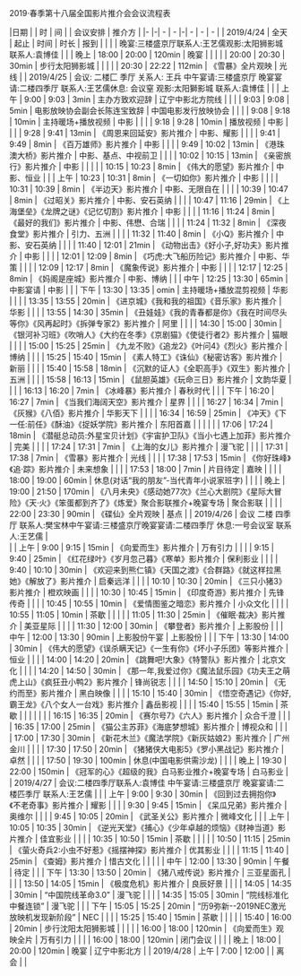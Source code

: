 
2019·春季第十八届全国影片推介会会议流程表


|日期 |  | 时 | 间 |  | 会议安排 | 推介方 | 
|- |-| - | - |-| - | - | - |
| 2019/4/24 | 全天 | 起止 | 时间 | 时长 | 报到 |  | 
|           | 晚宴:三楼盛京厅联系人:王艺儒观影:太阳狮影城  联系人:袁博佳 | 
|           | 晚上 | 18:00 | 20:00 | 120min | 晚宴 |  | 
|           |      | 20:00 | 20:30 | 30min | 步行太阳狮影城 |  | 
|           |      | 20:30 | 22:22 | 112min | 《雪暴》全片观映 | 光线 | 
| 2019/4/25 | 会议: 二楼匚 季厅 关系人: 王兵  中午宴请:三楼盛京厅  晚宴宴请:二楼四季厅 联系人:王艺儒休息: 会议窒  观影:太阳獅影城  联系人:袁博佳 | 
|           | 上午 | 9:00 | 9:03 | 3min | 主办方致欢迎辞 | 辽宁中影北方院线 | 
|           |      | 9:03 | 9:08 | 5min | 电影放映协会副会长陈连宝致辞 | 中国电影发行放映协会 | 
|           |      | 9:08 | 9:18 | 10min | 主持暖场+播放视频 | 中影 | 
|           |      | 9:18 | 9:28 | 10min | 播放视频 | 中影 | 
|           |      | 9:28 | 9:41 | 13min | 《周恩来回延安》影片推介 | 中影、耀影 | 
|           |      | 9:41 | 9:49 | 8min | 《百万雄师》影片推介 | 中影 | 
|           |      | 9:49 | 10:02 | 13min | 《港珠澳大桥》影片推介 | 中影、基点、中视前卫 | 
|           |      | 10:02 | 10:15 | 13min | 《亲密旅行》影片推介 | 中影 | 
|
|           |      | 10:15 | 10:23 | 8min | 《伟大的愿望》影片推介 | 中影、恒业 | 
|           | 上午 | 10:23 | 10:31 | 8min | 《一切如你》影片推介 | 中影 | 
|           |      | 10:31 | 10:39 | 8min | 《半边天》影片推介 | 中影、无限自在 | 
|           |      | 10:39 | 10:47 | 8min | 《过昭关》影片推介 | 中影、安石英纳 | 
|           |      | 10:47 | 11:16 | 29min | 《上海堡垒》《龙牌之谜》《记忆切割》影片推介 | 中影 | 
|           |      | 11:16 | 11:24 | 8min | 《最好的我们》影片推介 | 中影、伟懋、合瑞 | 
|           |      | 11:24 | 11:32 | 8min | 《深夜食堂》影片推介 | 引力、五洲 | 
|           |      | 11:32 | 11:40 | 8min | 《小Q》影片推介 | 中影、安石英纳 | 
|           |      | 11:40 | 12:01 | 21min | 《动物出击》《好小子,好功夫》影片推介 | 中影 | 
|           |      | 12:01 | 12:09 | 8min | 《巧虎:大飞船历险记》影片推介 | 中影、华策 | 
|           |      | 12:09 | 12:17 | 8min | 《魔象传说》影片推介 | 中影 | 
|           |      | 12:17 | 12:25 | 8min | 《妈阁是座城》影片推介 | 中影、博纳 |
|           | 中午 | 12:25 | 13:30 | 65min | 中影宴请 | 中影 | 
|           | 下午 | 13:30 | 13:35 | omin | 主持暖场+播放混剪视频 | 华影 | 
|           |      | 13:35 | 13:55 | 20min | 《进京城》《我和我的祖国》《音乐家》影片推介 | 华影 | 
|           |      | 13:55 | 14:30 | 35min | 《丑娃娃》《我的青春都是你》《我在时间尽头等你》《风再起时》《拆弹专家2》影片推介 | 阿里 | 
|           |      | 14:30 | 15:00 | 30min | 《银河补习班》《吹哨人》《大约在冬季》《京剧猫》《使徒行者2》影片推介 | 猫眼 | 
|           |      | 15:00 | 15:25 | 25min | 《九龙不败》《追龙2》《叶问4》《烈火》影片推介 | 博纳 | 
|           |      | 15:25 | 15:40 | 15min | 《素人特工》《诛仙》《秘密访客》影片推介 | 新丽 | 
|           |      | 15:40 | 15:58 | 18min | 《沉默的证人》《全职高手》《双生》影片推介 | 五洲 | 
|           |      | 15:58 | 16:13 | 15min | 《鼠胆英雄》《玩命三日》影片推介 | 文韵华夏 | 
|           |      | 16:13 | 16:20 | 7min | 《冰峰暴》影片推介 | 春秋时代 | 
|           | 下午 | 16:20 | 16:27 | 7min | 《当我们海阔天空》影片推介 | 星界 | 
|           |      | 16:27 | 16:34 | 7min | 《灰猴》《八佰》影片推介 | 华影天下 | 
|           |      | 16:34 | 16:59 | 25min | 《冲天》《下一任:前任》《酥油》《捉妖学院》影片推介 | 东阳首嘉 | 
|           | 
|           |      | 17:06 | 17:24 | 18min | 《潜艇总动员:外星宝贝计划》《宇宙护卫队》《当小七遇上加菲》影片推介 | 完美 | 
|           |      | 17:24 | 17:31 | 7min | 《上海的女儿》影片推介 | 漫飞驼 | 
|           |      | 17:31 | 17:38 | 7min | 《雪暴》影片推介 | 光线 | 
|           |      | 17:38 | 17:53 | 15min | 《你好珠峰》《追·踪》影片推介 | 未来想象 | 
|           |      | 17:53 | 18:00 | 7min | 片目待定 | 嘉映 | 
|           |      | 18:00 | 19:00 | 60min | 休息(对话“我的朋友”-当代青年小说家班字) |  | 
|           | 晚上 | 19:00 | 21:50 | 170min | 《八月未央》《感动她77次》《兰心大剧院》《星际大冒险》《天·火》《笨蛋都到齐了》《炼爱》聚合影联推介+晚宴专场 | 聚合影联 | 
|           |      | 22:00 | 23:30 | 90min | 《碟仙》全片观映 | 基点 | 
| 2019/4/26 |  会议  二楼  四季厅  联系人:樊宝林中午宴请:三楼盛京厅晚宴宴请:二楼四季厅 休息:一号会议室 联系人:王艺儒 |   
|           | 上午 | 9:00 | 9:15 | 15min | 《向爱而生》影片推介 | 万有引力 | 
|           |      | 9:15 | 9:40 | 25min | 《红花绿叶》《岁月忽己暮》《寒单》影片推介 | 保利影业 | 
|           |      | 9:40 | 10:10 | 30min | 《欢迎来到熊仁镇》《天国之渡》《合群路》《就这样拉黑她》《解放了》影片推介 | 启秦远洋 | 
|           |      | 10:10 | 10:30 | 20min | 《三只小猪3》影片推介 | 橙欢映画 | 
|           |      | 10:30 | 10:45 | 15min | 《印度奇游》影片推介 | 先锋传奇 | 
|           |      | 10:45 | 10:55 | 10min | 《爱情图鉴之暗恋》影片推介 | 小众文化 | 
|           |      | 10:55 | 11:05 | 10min | 茶歇 |  | 
|           |      | 11:05 | 11:30 | 25min | 《催眠·裁决》影片推介 | 美亚星际 | 
|           |      | 11:30 | 12:00 | 30min | 《攀登者》影片推介 | 上影股份 | 
|           | 中午 | 12:00 | 13:30 | 90min | 上影股份午宴 | 上影股份 | 
|           | 下午 | 13:30 | 14:00 | 30min | 《伟大的愿望》《误杀瞒天记》《一生有你》《坏小子乐团》等影片推介 | 恒业 | 
|           |      | 14:00 | 14:20 | 20min | 《跳舞吧!大象》《特警队》影片推介 | 北京文化 | 
|           |      | 14:20 | 14:50 | 30min | 《那一年,我爱过你》《魔法鼠乐园》《功夫王之萌虎上山》《疯狂丑小鸭2》影片推介 | 锋尚锐志 | 
|           |      | 14:50 | 15:10 | 20min | 《无约而至》影片推介 | 黑白映像 | 
|           |      | 15:10 | 15:40 | 30min | 《悟空奇遇记》《你好,霸王龙》《八个女人一台戏》影片推介 | 鑫岳影视 | 
|           |      | 15:40 | 15:55 | 15min | 茶歇 |  | 
|           | 
|           |      | 16:15 | 16:35 | 20min | 《赛尔号7》《六人》影片推介 | 众合千澄 | 
|           |      | 16:35 | 17:00 | 25min | 《猫公主苏菲》《海底梦想城》影片推介 | 博视众和 | 
|           |      | 17:00 | 17:30 | 30min | 《新花木兰》《魔法学院》《新灰姑娘2》影片推介 | 广州金川 | 
|           |      | 17:30 | 17:50 | 20min | 《猪猪侠大电影5》《罗小黑战记》影片推介 | 卓然 | 
|           |      | 17:50 | 19:30 | 100min | 休息(中国电影供需沙龙) |  | 
|           | 晚上 | 19:30 | 22:00 | 150min | 《冠军的心》《超级的我》白马影业推介+晚宴专场 | 白马影业 | 
| 2019/4/27 |  会议:二楼四季厅联系人:袁博佳 中午宴请:三楼盛京厅 晚宴宴请:二楼匹季厅 联系人:王艺儒 | 
|           | 上午 | 9:00 | 9:30 | 30min | 《回到过去拥抱你》《不老奇事》影片推介 | 耀影 | 
|           |      | 9:30 | 9:45 | 15min | 《呆瓜兄弟》影片推介 | 奥维尔 | 
|           |      | 9:45 | 10:05 | 20min | 《武圣关公》影片推介 | 微峰文化 | 
|           | 上午 | 10:05 | 10:35 | 30min | 《逆光天堂》《捕心》《少年卓越的烦恼》《财神当道》影片推介 | 佳宜影业 | 
|           |      | 10:35 | 10:50 | 15min | 茶歇 |  | 
|           |      | 10:50 | 11:15 | 25min | 《萤火奇兵2:小虫不好惹》《摇摆神探》影片推介 | 优其影业 | 
|           |      | 11:15 | 11:40 | 25min | 《查姆》影片推介 | 惜古文化 | 
|           | 
|           | 中午 | 12:00 | 13:30 | 90min | 午餐 | 待定 | 
|           | 下午 | 13:30 | 13:50 | 20min | 《猪八戒传说》影片推介 | 三亚星面孔 | 
|           |      | 13:50 | 14:05 | 15min | 《极度危机》影片推介 | 良辰好景 | 
|           |      | 14:05 | 14:35 | 30min | “中国院线革命3.0” | 漫飞驼 | 
|           |      | 14:35 | 15:05 | 30min | “院线标准化中餐连锁” | 漫飞驼 | 
|           | 下午 | 15:05 | 15:25 | 20min | “历9弥新--2019NEC激光放映机发现新阶段” | NEC | 
|           |      | 15:25 | 15:40 | 15min | 茶歇 |  | 
|           |      | 15:40 | 16:00 | 20min | 步行沈阳太阳狮影城 |  | 
|           |      | 16:00 | 18:00 | 120min | 《向爱而生》观映全片 | 万有引力 | 
|           |      | 16:00 | 18:00 | 120min | 闭门会议 |  | 
|           | 晚上 | 18:00 | 20:00 | 120min | 晚宴 | 辽宁中影北方 | 
| 2019/4/28 | 上午 | 7:00 | 12:00 |  | 离会 |  | 